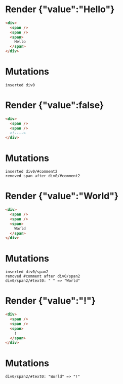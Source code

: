 # Render {"value":"Hello"}
```html
<div>
  <span />
  <span />
  <span>
    Hello
  </span>
</div>
```

# Mutations
```
inserted div0
```


# Render {"value":false}
```html
<div>
  <span />
  <span />
  <!---->
</div>
```

# Mutations
```
inserted div0/#comment2
removed span after div0/#comment2
```


# Render {"value":"World"}
```html
<div>
  <span />
  <span />
  <span>
    World
  </span>
</div>
```

# Mutations
```
inserted div0/span2
removed #comment after div0/span2
div0/span2/#text0: " " => "World"
```


# Render {"value":"!"}
```html
<div>
  <span />
  <span />
  <span>
    !
  </span>
</div>
```

# Mutations
```
div0/span2/#text0: "World" => "!"
```